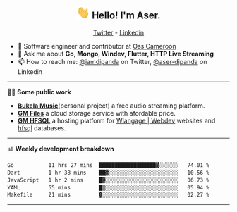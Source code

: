 <h2 align="center"> <img src="https://github.com/gabriel-TheCode/gabriel-TheCode/blob/master/gifs/Hi.gif" width="30px"> Hello! I'm Aser.</h2>
<p align="center">
  <a href="https://twitter.com/iamdipanda">Twitter</a> - 
  <a href="https://www.linkedin.com/in/aser-dipanda/">Linkedin</a>
</p>


- 🔭 Software engineer and contributor at [Oss Cameroon](https://github.com/osscameroon)
- 💬 Ask me about **Go, Mongo, Windev, Flutter, HTTP Live Streaming**
- 📫 How to reach me: [@iamdipanda](https://twitter.com/iamdipanda) on Twitter, [@aser-dipanda](https://www.linkedin.com/in/aser-dipanda/) on Linkedin

-------

👨‍💻 **Some public work**

- **[Bukela Music](https://music.bukela.co)**(personal project) a free audio streaming platform. 
- **[GM Files](https://gamesmania.io)** a cloud storage service with afordable price.
- **[GM HFSQL](https://gamesmania.io)** a hosting platform for [Wlangage | Webdev](https://pcsoft.fr/webdev/index.html) websites and [hfsql](https://pcsoft.fr/accueilpub/hfsql.htm) databases.
-------

📊 **Weekly development breakdown**

<!--START_SECTION:waka-->

```txt
Go           11 hrs 27 mins  ██████████████████▓░░░░░░   74.01 %
Dart         1 hr 38 mins    ██▓░░░░░░░░░░░░░░░░░░░░░░   10.56 %
JavaScript   1 hr 2 mins     █▓░░░░░░░░░░░░░░░░░░░░░░░   06.73 %
YAML         55 mins         █▒░░░░░░░░░░░░░░░░░░░░░░░   05.94 %
Makefile     21 mins         ▓░░░░░░░░░░░░░░░░░░░░░░░░   02.27 %
```

<!--END_SECTION:waka-->

-------
